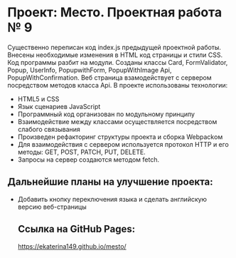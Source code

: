 # Проект: Место. Проектная работа № 9

Существенно переписан код index.js предыдущей проектной работы.
Внесены необходимые изменения в HTML код страницы и стили CSS.
Код программы разбит на модули. Созданы классы Card, FormValidator, Popup, UserInfo, PopupwithForm,
PopupWithImage Api, PopupWithConfirmation.
Веб страница взамодействует с сервером посредством методов класса Api.
В проекте использованы технологии:

- HTML5 и CSS
- Язык сценариев JavaScript
- Программный код организован по модульному принципу
- Взаимодействие между классами осуществляется посредством слабого связывания
- Произведен рефакторинг структуры проекта и сборка Webpackом
- Для взаимодействия с сервером используется протокол HTTP и его методы: GET, POST, PATCH, PUT, DELETE.
- Запросы на сервер создаются методом fetch.

## Дальнейшие планы на улучшение проекта:

- Добавить кнопку переключения языка и сделать английскую версию веб-страницы
  ## Ссылка на GitHub Pages:
  https://ekaterina149.github.io/mesto/
